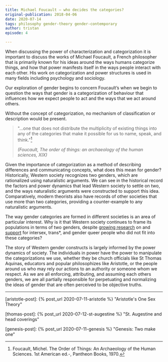 ```yaml
---
title: Michael Foucault – who decides the categories?
original-publication: 2018-04-06
date: 2020-07-14
tags: philosophy gender-theory gender-contemporary
author: tristan
episode: 4

---
```


When discussing the power of characterization and categorization it is important
to discuss the works of Michael Foucault, a French philosopher that is primarily
known for his ideas around the ways humans categorize things, and how that power
manifests itself in the ways people interact with each other. His work on
categorization and power structures is used in many fields including psychology
and sociology.

Our exploration of gender begins to concern Foucault’s when we begin to question
the ways that gender is a categorization of behaviour that influences how we
expect people to act and the ways that we act around others.

Without the concept of categorization, no mechanism of classification or
description would be present.

> "...one that does not distribute the multiplicity of existing things into any
> of the categories that make it possible for us to name, speak, and 
> think."[^the-order-of-things]
>
> *(Foucault, The order of things: an archaeology of the human sciences, XIX)*

Given the importance of categorization as a method of describing differences and
communicating concepts, what does this mean for gender? Historically, Western
society recognizes two genders, which are rationalized using naturalistic
arguments. We can see in the historical record the factors and power dynamics
that lead Western society to settle on two, and the ways naturalistic arguments
were constructed to support this idea. Comparatively, modern theorists also have
records of other societies that use more than two categories, providing a
counter-example to any naturalistic arguments.

The way gender categories are formed in different societies is an area of
particular interest. Why is it that Western society continues to frame its
populations in terms of two genders, despite [growing
research][facebook-gender] on and [support][time-gender] for intersex, trans\*,
and gender queer people who did not fit into these categories?

[facebook-gender]: https://www.telegraph.co.uk/technology/facebook/10930654/Facebooks-71-gender-options-come-to-UK-users.html
[time-gender]: http://time.com/4703058/time-cover-story-beyond-he-or-she/

The story of Western gender constructs is largely informed by the power dynamics
of society. The individuals in power have the power to manipulate the
categorizations we use, whether they be church officials like St Thomas Aquinas,
educators and popular philosophizes like Aristotle, or the people around us who
may rely our actions to an authority or someone whom we respect. As we are all
enforcing, attributing, and assuming each others genders, we are all partially
responsible for perpetuating and normalizing the ideas of gender that are often
perceived to be objective truths.

---

[gender-history]: /projects/gender-history.html
    "Gender history project"

[aristotle-post]: {% post_url 2020-07-11-aristotle %}
    "Aristotle's One Sex Theory"

[thomas-post]: {% post_url 2020-07-12-st-augestine %}
    "St. Augestine and head coverings"

[genesis-post]: {% post_url 2020-07-11-genesis %}
    "Genesis: Two make one"


[^the-second-sex]: De Beauvoir, Simone. The Second Sex. Random House, 2014.

[^gender]: Kessler, Suzanne J., and Wendy McKenna. Gender: An Ethnomethodological Approach. University of Chicago Press, 1985.

[^gender-trouble]: Butler, Judith. Gender Trouble: Subjects of Sex/Gender/Desire.

[^the-order-of-things]: Foucault, Michel. The Order of Things: An Archaeology of the Human Sciences. 1st American ed.-, Pantheon Books, 1970.

[^sister-outsider]: Lorde, Audre. Sister Outsider: Essays and Speeches.  Crossing Press, c2007.
